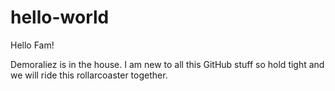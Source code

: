 # hello-world
Hello Fam!

Demoraliez is in the house. I am new to all this GitHub stuff so hold tight and we will ride this rollarcoaster together.
